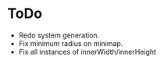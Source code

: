 ToDo
====
- Redo system generation.
- Fix minimum radius on minimap.
- Fix all instances of innerWidth/innerHeight
